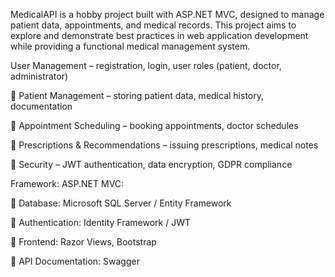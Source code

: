 MedicalAPI is a hobby project built with ASP.NET MVC, 
designed to manage patient data, appointments, and medical records. 
This project aims to explore and demonstrate best practices in web application 
development while providing a functional medical management system.



User Management – registration, login, user roles (patient, doctor, administrator)


🔹 Patient Management – storing patient data, medical history, documentation

🔹 Appointment Scheduling – booking appointments, doctor schedules

🔹 Prescriptions & Recommendations – issuing prescriptions, medical notes

🔹 Security – JWT authentication, data encryption, GDPR compliance




Framework: ASP.NET MVC:

🔹 Database: Microsoft SQL Server / Entity Framework

🔹 Authentication: Identity Framework / JWT

🔹 Frontend: Razor Views, Bootstrap

🔹 API Documentation: Swagger
